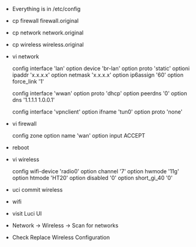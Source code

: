 - Everything is in /etc/config
- cp firewall firewall.original
- cp network network.original
- cp wireless wireless.original
- vi network

	config interface 'lan'
		option device	'br-lan'
		option proto	'static'
		optioni ipaddr	'x.x.x.x'
		option netmask	'x.x.x.x'
		option ip6assign	'60'
		option force_link	'1'

	config interface 'wwan'
		option proto	'dhcp'
		option peerdns	'0'
		option dns		'1.1.1.1 1.0.0.1'

	config interface 'vpnclient'
		option ifname	'tun0'
		option proto	'none'

- vi firewall

	config zone
		option name		'wan'
		option input	ACCEPT

- reboot

- vi wireless

	config wifi-device 'radio0'
		option channel		'7'
		option hwmode		'11g'
		option htmode 		'HT20'
		option disabled		'0'
		option short_gi_40	'0'

- uci commit wireless
- wifi

- visit Luci UI
- Network -> Wireless -> Scan for networks
- Check Replace Wireless Configuration
